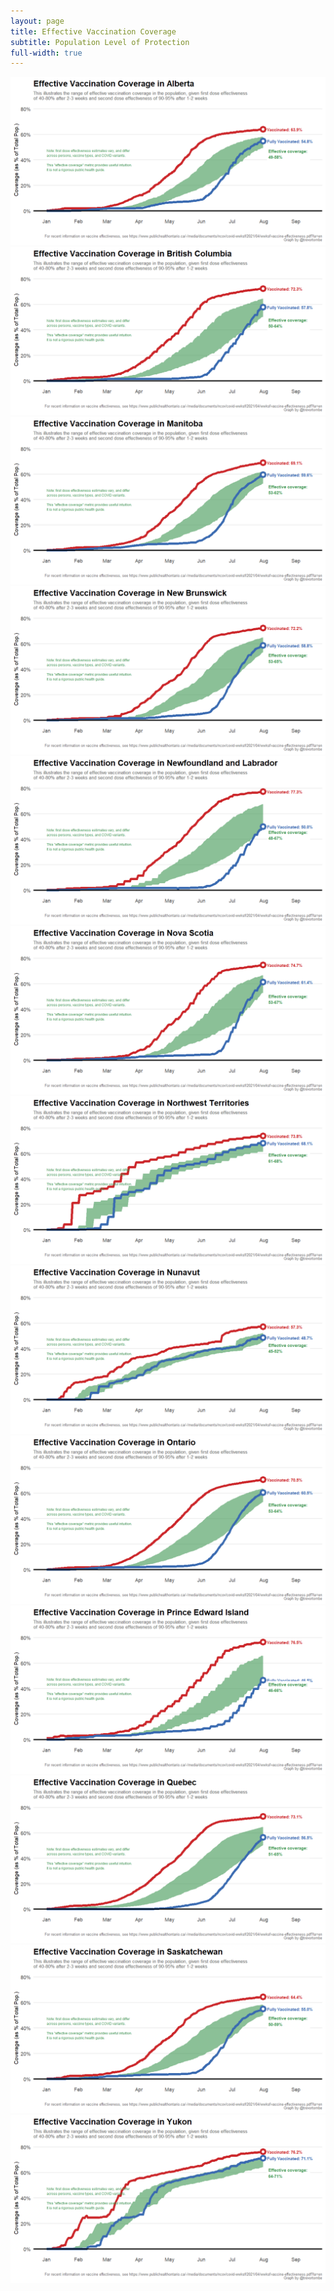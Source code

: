 ```yaml
---
layout: page
title: Effective Vaccination Coverage
subtitle: Population Level of Protection
full-width: true
---
```



<span style='display:block;text-align:center'>![](Plots/ProvEffective/plot_effective_AB.png)![](Plots/ProvEffective/plot_effective_BC.png)![](Plots/ProvEffective/plot_effective_MB.png)![](Plots/ProvEffective/plot_effective_NB.png)![](Plots/ProvEffective/plot_effective_NL.png)![](Plots/ProvEffective/plot_effective_NS.png)![](Plots/ProvEffective/plot_effective_NT.png)![](Plots/ProvEffective/plot_effective_NU.png)![](Plots/ProvEffective/plot_effective_ON.png)![](Plots/ProvEffective/plot_effective_PE.png)![](Plots/ProvEffective/plot_effective_QC.png)![](Plots/ProvEffective/plot_effective_SK.png)![](Plots/ProvEffective/plot_effective_YT.png)</span>
